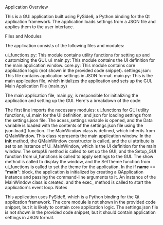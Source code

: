 Application Overview

This is a GUI application built using PySide6, a Python binding for the Qt application framework. The application loads settings from a JSON file and applies them to the user interface.

Files and Modules

The application consists of the following files and modules:

ui_functions.py: This module contains utility functions for setting up and customizing the GUI.
ui_main.py: This module contains the UI definition for the main application window.
core.py: This module contains core application logic (not shown in the provided code snippet).
settings.json: This file contains application settings in JSON format.
main.py: This is the main application file, which initializes the application and sets up the GUI.
Main Application File (main.py)

The main application file, main.py, is responsible for initializing the application and setting up the GUI. Here's a breakdown of the code:

The first line imports the necessary modules: ui_functions for GUI utility functions, ui_main for the UI definition, and json for loading settings from the settings.json file.
The acess_settings variable is opened, and the Data variable is loaded with the contents of the settings.json file using the json.load() function.
The MainWindow class is defined, which inherits from QMainWindow. This class represents the main application window.
In the __init__ method, the QMainWindow constructor is called, and the ui attribute is set to an instance of Ui_MainWindow, which is the UI definition for the main window.
The setupUi method is called to set up the GUI, and the Setup_GUI function from ui_functions is called to apply settings to the GUI.
The show method is called to display the window, and the SetTheme function from ui_functions is called to set the theme for the application.
In the if __name__ == "__main__": block, the application is initialized by creating a QApplication instance and passing the command-line arguments to it. An instance of the MainWindow class is created, and the exec_ method is called to start the application's event loop.
Notes

This application uses PySide6, which is a Python binding for the Qt application framework.
The core module is not shown in the provided code snippet, but it is likely to contain core application logic.
The settings.json file is not shown in the provided code snippet, but it should contain application settings in JSON format.
